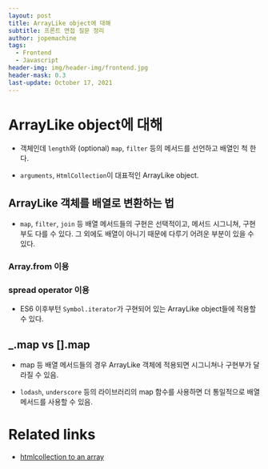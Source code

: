 ```yaml
---
layout: post
title: ArrayLike object에 대해
subtitle: 프론트 면접 질문 정리
author: jopemachine
tags:
  - Frontend
  - Javascript
header-img: img/header-img/frontend.jpg
header-mask: 0.3
last-update: October 17, 2021
---
```


# ArrayLike object에 대해

- 객체인데 `length`와 (optional) `map`, `filter` 등의 메서드를 선언하고 배열인 척 한다.

- `arguments`, `HtmlCollection`이 대표적인 ArrayLike object.

## ArrayLike 객체를 배열로 변환하는 법

- `map`, `filter`, `join` 등 배열 메서드들의 구현은 선택적이고, 메서드 시그니쳐, 구현부도 다를 수 있다. 그 외에도 배열이 아니기 때문에 다루기 어려운 부분이 있을 수 있다.

### Array.from 이용

### spread operator 이용

- ES6 이후부턴 `Symbol.iterator`가 구현되어 있는 ArrayLike object들에 적용할 수 있다.

## _.map vs [].map

- map 등 배열 메서드들의 경우 ArrayLike 객체에 적용되면 시그니쳐나 구현부가 달라질 수 있음.

- `lodash`, `underscore` 등의 라이브러리의 map 함수를 사용하면 더 통일적으로 배열 메서드를 사용할 수 있음.

# Related links

- [htmlcollection to an array](https://stackoverflow.com/questions/222841/most-efficient-way-to-convert-an-htmlcollection-to-an-array)